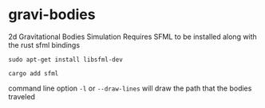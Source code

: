 # gravi-bodies
2d Gravitational Bodies Simulation
Requires SFML to be installed along with the rust sfml bindings

`sudo apt-get install libsfml-dev`

`cargo add sfml`

command line option `-l` or `--draw-lines` will draw the path that the bodies traveled
